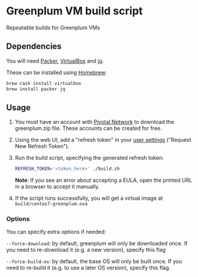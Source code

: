 # Greenplum VM build script

Repeatable builds for Greenplum VMs

## Dependencies

You will need
[Packer](https://www.packer.io/),
[VirtualBox](https://www.virtualbox.org/) and
[jq](https://stedolan.github.io/jq/).

These can be installed using [Homebrew](https://brew.sh/):

```bash
brew cask install virtualbox
brew install packer jq
```

## Usage

1. You must have an account with [Pivotal Network](https://network.pivotal.io) to download the greenplum.zip file.
   These accounts can be created for free.

2. Using the web UI, add a "refresh token" in your
   [user settings](https://network.pivotal.io/users/dashboard/edit-profile) ("Request New Refresh Token").

3. Run the build script, specifying the generated refresh token:

   ```bash
   REFRESH_TOKEN='<token_here>' ./build.sh
   ```

   **Note**: If you see an error about accepting a EULA, open the printed URL in a browser to accept it manually.

4. If the script runs successfully, you will get a virtual image at `build/centos7-greenplum.ova`

### Options

You can specify extra options if needed:

`--force-download`: by default, greenplum will only be downloaded once.
If you need to re-download it (e.g. a new version), specify this flag

`--force-build-os`: by default, the base OS will only be built once.
If you need to re-build it (e.g. to use a later OS version), specify this flag.
